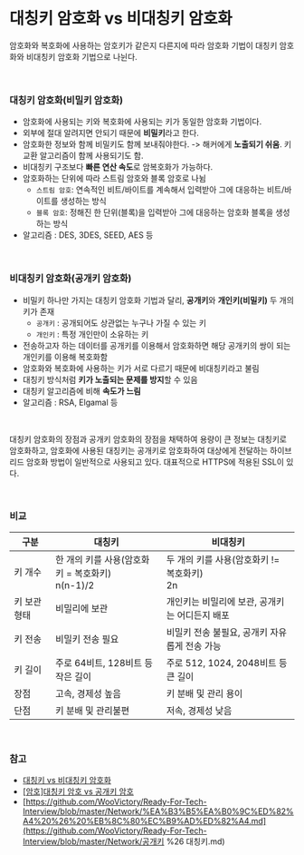 # 대칭키 암호화 vs 비대칭키 암호화

암호화와 복호화에 사용하는 암호키가 같은지 다른지에 따라 암호화 기법이 대칭키 암호화와 비대칭키 암호화 기법으로 나뉜다.

</br>

### 대칭키 암호화(비밀키 암호화)

- 암호화에 사용되는 키와 복호화에 사용되는 키가 동일한 암호화 기법이다. 
- 외부에 절대 알려지면 안되기 때문에 **비밀키**라고 한다. 
- 암호화한 정보와 함께 비밀키도 함께 보내줘야한다. -> 해커에게 **노출되기 쉬움**. 키교환 알고리즘이 함께 사용되기도 함.
- 비대칭키 구조보다 **빠른 연산 속도**로 암복호화가 가능하다.
- 암호화하는 단위에 따라 스트림 암호와 블록 암호로 나뉨
  - `스트림 암호`: 연속적인 비트/바이트를 계속해서 입력받아 그에 대응하는 비트/바이트를 생성하는 방식
  - `블록 암호`: 정해진 한 단위(블록)을 입력받아 그에 대응하는 암호화 블록을 생성하는 방식
- 알고리즘 : DES, 3DES, SEED, AES 등

</br>

### 비대칭키 암호화(공개키 암호화)

- 비밀키 하나만 가지는 대칭키 암호화 기법과 달리, **공개키**와 **개인키(비밀키)** 두 개의 키가 존재
  - `공개키` : 공개되어도 상관없는 누구나 가질 수 있는 키
  - `개인키` : 특정 개인만이 소유하는 키
- 전송하고자 하는 데이터를 공개키를 이용해서 암호화하면 해당 공개키의 쌍이 되는 개인키를 이용해 복호화함
- 암호화와 복호화에 사용하는 키가 서로 다르기 때문에 비대칭키라고 불림
- 대칭키 방식처럼 **키가 노출되는 문제를 방지**할 수 있음
- 대칭키 알고리즘에 비해 **속도가 느림**
- 알고리즘 : RSA, Elgamal 등

</br>

대칭키 암호화의 장점과 공개키 암호화의 장점을 채택하여 용량이 큰 정보는 대칭키로 암호화하고, 암호화에 사용된 대칭키는 공개키로 암호화하여 대상에게 전달하는 하이브리드 암호화 방법이 일반적으로 사용되고 있다. 대표적으로 HTTPS에 적용된 SSL이 있다.

</br>

### 비교

| 구분         | 대칭키                                               | 비대칭키                                        |
| ------------ | ---------------------------------------------------- | ----------------------------------------------- |
| 키 개수      | 한 개의 키를 사용(암호화키 = 복호화키)<br />n(n-1)/2 | 두 개의 키를 사용(암호화키 != 복호화키)<br />2n |
| 키 보관 형태 | 비밀리에 보관                                        | 개인키는 비밀리에 보관, 공개키는 어디든지 배포  |
| 키 전송      | 비밀키 전송 필요                                     | 비밀키 전송 불필요, 공개키 자유롭게 전송 가능   |
| 키 길이      | 주로 64비트, 128비트 등 작은 길이                    | 주로 512, 1024, 2048비트 등 큰 길이             |
| 장점         | 고속, 경제성 높음                                    | 키 분배 및 관리 용이                            |
| 단점         | 키 분배 및 관리불편                                  | 저속, 경제성 낮음                               |

</br>

### 참고

- [대칭키 vs 비대칭키 암호화](https://saysecurity.tistory.com/m/16)
- [[암호]대칭키 암호 vs 공개키 암호](https://gaeko-security-hack.tistory.com/123)
- [https://github.com/WooVictory/Ready-For-Tech-Interview/blob/master/Network/%EA%B3%B5%EA%B0%9C%ED%82%A4%20%26%20%EB%8C%80%EC%B9%AD%ED%82%A4.md](https://github.com/WooVictory/Ready-For-Tech-Interview/blob/master/Network/공개키 %26 대칭키.md)